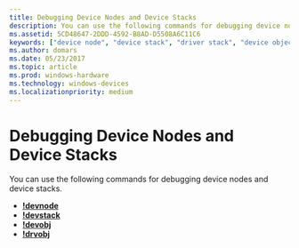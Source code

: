 ```yaml
---
title: Debugging Device Nodes and Device Stacks
description: You can use the following commands for debugging device nodes and device stacks.
ms.assetid: 5CD48647-2DDD-4592-B8AD-D5508A6C11C6
keywords: ["device node", "device stack", "driver stack", "device object", "driver object"]
ms.author: domars
ms.date: 05/23/2017
ms.topic: article
ms.prod: windows-hardware
ms.technology: windows-devices
ms.localizationpriority: medium
---
```


# Debugging Device Nodes and Device Stacks


You can use the following commands for debugging device nodes and device stacks.

-   [**!devnode**](-devnode.md)
-   [**!devstack**](-devstack.md)
-   [**!devobj**](-devobj.md)
-   [**!drvobj**](-drvobj.md)

 

 





